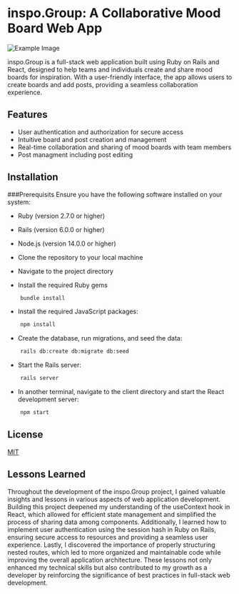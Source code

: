 
# inspo.Group: A Collaborative Mood Board Web App

![Example Image](https://64.media.tumblr.com/c7e6e1223007e837d067692242e72074/098b06a47ed3e2f5-dc/s500x750/3e94bc6cee76e765a62f5e4a0e742caca72e9a8a.png)

inspo.Group is a full-stack web application built using Ruby on Rails and React, designed to help teams and individuals create and share mood boards for inspiration. With a user-friendly interface, the app allows users to create boards and add posts, providing a seamless collaboration experience.

## Features

- User authentication and authorization for secure access
- Intuitive board and post creation and management
- Real-time collaboration and sharing of mood boards with team members
- Post managment including post editing




## Installation

###Prerequisits 
Ensure you have the following software installed on your system:
- Ruby (version 2.7.0 or higher)
- Rails (version 6.0.0 or higher)
- Node.js (version 14.0.0 or higher)


- Clone the repository to your local machine

- Navigate to the project directory

- Install the required Ruby gems

```bash
    bundle install
```
    
- Install the required JavaScript packages:

```bash
    npm install
```

- Create the database, run migrations, and seed the data:
```bash
    rails db:create db:migrate db:seed
```

- Start the Rails server:
```bash
    rails server
```
- In another terminal, navigate to the client directory and start the React development server:
```bash
    npm start
```
## License

[MIT](https://choosealicense.com/licenses/mit/)


## Lessons Learned

Throughout the development of the inspo.Group project, I gained valuable insights and lessons in various aspects of web application development. Building this project deepened my understanding of the useContext hook in React, which allowed for efficient state management and simplified the process of sharing data among components. Additionally, I learned how to implement user authentication using the session hash in Ruby on Rails, ensuring secure access to resources and providing a seamless user experience. Lastly, I discovered the importance of properly structuring nested routes, which led to more organized and maintainable code while improving the overall application architecture. These lessons not only enhanced my technical skills but also contributed to my growth as a developer by reinforcing the significance of best practices in full-stack web development.

